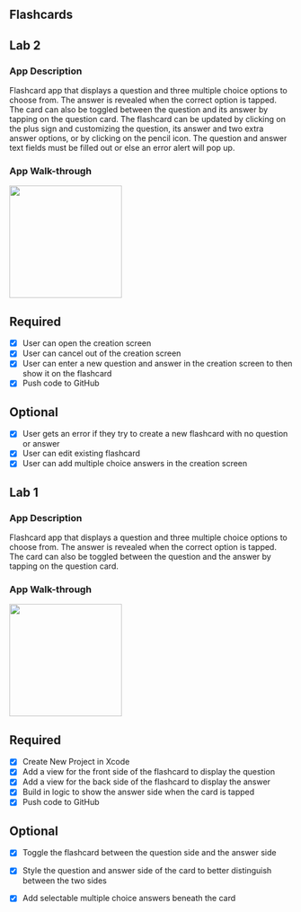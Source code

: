 ## Flashcards

## Lab 2

### App Description
Flashcard app that displays a question and three multiple choice options to choose from. The answer is revealed when the correct option is tapped. The card can also be toggled between the question and its answer by tapping on the question card. The flashcard can be updated by clicking on the plus sign and customizing the question, its answer and two extra answer options, or by clicking on the pencil icon. The question and answer text fields must be filled out or else an error alert will pop up.

### App Walk-through

<img src="https://i.imgur.com/PWpDeiy.gif" width=200><br>

## Required
- [x] User can open the creation screen
- [x] User can cancel out of the creation screen
- [x] User can enter a new question and answer in the creation screen to then show it on the flashcard
- [x] Push code to GitHub
## Optional
- [x] User gets an error if they try to create a new flashcard with no question or answer
- [x] User can edit existing flashcard
- [x] User can add multiple choice answers in the creation screen

## Lab 1

### App Description
Flashcard app that displays a question and three multiple choice options to choose from. The answer is revealed when the correct option is tapped. The card can also be toggled between the question and the answer by tapping on the question card.

### App Walk-through

<img src="https://i.imgur.com/3CnTf8H.gif" width=200><br>

## Required
- [x] Create New Project in Xcode
- [x] Add a view for the front side of the flashcard to display the question
- [x] Add a view for the back side of the flashcard to display the answer
- [x] Build in logic to show the answer side when the card is tapped
- [x] Push code to GitHub
## Optional
- [x] Toggle the flashcard between the question side and the answer side
- [x] Style the question and answer side of the card to better distinguish between the two sides
- [x] Add selectable multiple choice answers beneath the card



